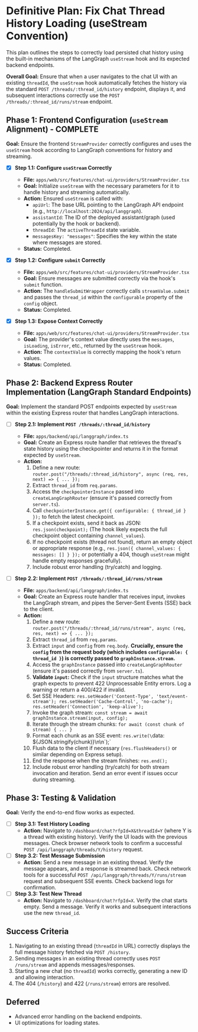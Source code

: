 # Definitive Plan: Fix Chat Thread History Loading (useStream Convention)

This plan outlines the steps to correctly load persisted chat history using the built-in mechanisms of the LangGraph `useStream` hook and its expected backend endpoints.

**Overall Goal:** Ensure that when a user navigates to the chat UI with an existing `threadId`, the `useStream` hook automatically fetches the history via the standard `POST /threads/:thread_id/history` endpoint, displays it, and subsequent interactions correctly use the `POST /threads/:thread_id/runs/stream` endpoint.

## Phase 1: Frontend Configuration (`useStream` Alignment) - COMPLETE

**Goal:** Ensure the frontend `StreamProvider` correctly configures and uses the `useStream` hook according to LangGraph conventions for history and streaming.

- [x] **Step 1.1: Configure `useStream` Correctly**

  - **File:** `apps/web/src/features/chat-ui/providers/StreamProvider.tsx`
  - **Goal:** Initialize `useStream` with the necessary parameters for it to handle history and streaming automatically.
  - **Action:** Ensured `useStream` is called with:
    - `apiUrl`: The base URL pointing to the LangGraph API endpoint (e.g., `http://localhost:2024/api/langgraph`).
    - `assistantId`: The ID of the deployed assistant/graph (used potentially by the hook or backend).
    - `threadId`: The `activeThreadId` state variable.
    - `messagesKey: "messages"`: Specifies the key within the state where messages are stored.
  - **Status:** Completed.

- [x] **Step 1.2: Configure `submit` Correctly**

  - **File:** `apps/web/src/features/chat-ui/providers/StreamProvider.tsx`
  - **Goal:** Ensure messages are submitted correctly via the hook's `submit` function.
  - **Action:** The `handleSubmitWrapper` correctly calls `streamValue.submit` and passes the `thread_id` within the `configurable` property of the `config` object.
  - **Status:** Completed.

- [x] **Step 1.3: Expose Context Correctly**
  - **File:** `apps/web/src/features/chat-ui/providers/StreamProvider.tsx`
  - **Goal:** The provider's context value directly uses the `messages`, `isLoading`, `isError`, etc., returned by the `useStream` hook.
  - **Action:** The `contextValue` is correctly mapping the hook's return values.
  - **Status:** Completed.

## Phase 2: Backend Express Router Implementation (LangGraph Standard Endpoints)

**Goal:** Implement the standard POST endpoints expected by `useStream` within the existing Express router that handles LangGraph interactions.

- [ ] **Step 2.1: Implement `POST /threads/:thread_id/history`**

  - **File:** `apps/backend/api/langgraph/index.ts`
  - **Goal:** Create an Express route handler that retrieves the thread's state history using the checkpointer and returns it in the format expected by `useStream`.
  - **Action:**
    1. Define a new route: `router.post("/threads/:thread_id/history", async (req, res, next) => { ... });`
    2. Extract `thread_id` from `req.params`.
    3. Access the `checkpointerInstance` passed into `createLangGraphRouter` (ensure it's passed correctly from `server.ts`).
    4. Call `checkpointerInstance.get({ configurable: { thread_id } });` to fetch the latest checkpoint.
    5. If a checkpoint exists, send it back as JSON: `res.json(checkpoint);` (The hook likely expects the full checkpoint object containing `channel_values`).
    6. If no checkpoint exists (thread not found), return an empty object or appropriate response (e.g., `res.json({ channel_values: { messages: [] } });` or potentially a 404, though `useStream` might handle empty responses gracefully).
    7. Include robust error handling (try/catch) and logging.

- [ ] **Step 2.2: Implement `POST /threads/:thread_id/runs/stream`**

  - **File:** `apps/backend/api/langgraph/index.ts`
  - **Goal:** Create an Express route handler that receives input, invokes the LangGraph stream, and pipes the Server-Sent Events (SSE) back to the client.
  - **Action:**
    1. Define a new route: `router.post("/threads/:thread_id/runs/stream", async (req, res, next) => { ... });`
    2. Extract `thread_id` from `req.params`.
    3. Extract `input` and `config` from `req.body`. **Crucially, ensure the `config` from the request body (which includes `configurable: { thread_id }`) is correctly passed to `graphInstance.stream`.**
    4. Access the `graphInstance` passed into `createLangGraphRouter` (ensure it's passed correctly from `server.ts`).
    5. **Validate `input`:** Check if the `input` structure matches what the graph expects to prevent 422 Unprocessable Entity errors. Log a warning or return a 400/422 if invalid.
    6. Set SSE Headers: `res.setHeader('Content-Type', 'text/event-stream'); res.setHeader('Cache-Control', 'no-cache'); res.setHeader('Connection', 'keep-alive');`
    7. Invoke the graph stream: `const stream = await graphInstance.stream(input, config);`
    8. Iterate through the stream chunks: `for await (const chunk of stream) { ... }`
    9. Format each chunk as an SSE event: `res.write(\`data: ${JSON.stringify(chunk)}\\n\\n\`);`
    10. Flush data to the client if necessary (`res.flushHeaders()` or similar depending on Express setup).
    11. End the response when the stream finishes: `res.end();`
    12. Include robust error handling (try/catch) for both stream invocation and iteration. Send an error event if issues occur during streaming.

## Phase 3: Testing & Validation

**Goal:** Verify the end-to-end flow works as expected.

- [ ] **Step 3.1: Test History Loading**
  - **Action:** Navigate to `/dashboard/chat?rfpId=X&threadId=Y` (where Y is a thread with existing history). Verify the UI loads with the previous messages. Check browser network tools to confirm a successful `POST /api/langgraph/threads/Y/history` request.
- [ ] **Step 3.2: Test Message Submission**
  - **Action:** Send a new message in an existing thread. Verify the message appears, and a response is streamed back. Check network tools for a successful `POST /api/langgraph/threads/Y/runs/stream` request and subsequent SSE events. Check backend logs for confirmation.
- [ ] **Step 3.3: Test New Thread**
  - **Action:** Navigate to `/dashboard/chat?rfpId=X`. Verify the chat starts empty. Send a message. Verify it works and subsequent interactions use the new `thread_id`.

## Success Criteria

1.  Navigating to an existing thread (`threadId` in URL) correctly displays the full message history fetched via `POST /history`.
2.  Sending messages in an existing thread correctly uses `POST /runs/stream` and appends messages/responses.
3.  Starting a new chat (no `threadId`) works correctly, generating a new ID and allowing interaction.
4.  The 404 (`/history`) and 422 (`/runs/stream`) errors are resolved.

## Deferred

- Advanced error handling on the backend endpoints.
- UI optimizations for loading states.
